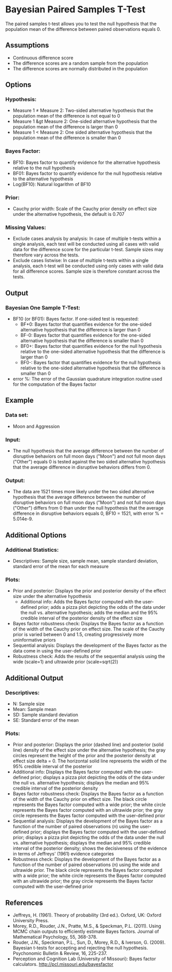 
Bayesian Paired Samples T-Test
==========================

The paired samples t-test allows you to test the null hypothesis that the population mean of the difference between paired observations equals 0.

Assumptions
-----------
- Continuous difference score
- The difference scores are a random sample from the population
- The difference scores are normally distributed in the population

Options
-------
### Hypothesis:
- Measure 1 &ne; Measure 2: Two-sided alternative hypothesis that the population mean of the difference is not equal to 0
- Measure 1 &gt Measure 2: One-sided alternative hypothesis that the population mean of the difference is larger than 0
- Measure 1 &lt; Measure 2: One sided alternative hypothesis that the population mean of the difference is smaller than 0

### Bayes Factor:
- BF10: Bayes factor to quantify evidence for the alternative hypothesis relative to the null hypothesis
- BF01: Bayes factor to quantify evidence for the null hypothesis relative to the alternative hypothesis
- Log(BF10): Natural logarithm of BF10

### Prior:
- Cauchy prior width: Scale of the Cauchy prior density on effect size under the alternative hypothesis, the default is 0.707

### Missing Values:
 - Exclude cases analysis by analysis: In case of multiple t-tests within a single analysis, each test will be conducted using all cases with valid data for the difference score for the particular t-test. Sample sizes may therefore vary across the tests.
 - Exclude cases listwise: In case of multiple t-tests within a single analysis, each t-test will be conducted using only cases with valid data for all difference scores. Sample size is therefore constant across the tests. 
 
Output
-------

### Bayesian One Sample T-Test:
- BF10 (or BF01): Bayes factor. If one-sided test is requested: 
  - BF+0: Bayes factor that quantifies evidence for the one-sided alternative hypothesis that the difference is larger than 0
  - BF-0: Bayes factor that quantifies evidence for the one-sided alternative hypothesis that the difference is smaller than 0
  - BF0+: Bayes factor that quantifies evidence for the null hypothesis relative to the one-sided alternative hypothesis that the difference is larger than 0
  - BF0-: Bayes factor that quantifies evidence for the null hypothesis relative to the one-sided alternative hypothesis that the difference is smaller than 0
- error %: The error of the Gaussian quadrature integration routine used for the computation of the Bayes factor

Example
-------

### Data set: 
- Moon and Aggression

### Input: 
- The null hypothesis that the average difference between the number of disruptive behaviors on full moon days ("Moon") and not full moon days ("Other") equals 0 is tested against the 
two sided alternative hypothesis that the average difference in disruptive behaviors differs from 0.

### Output: 
- The data are 1521 times more likely under the two sided alternative hypothesis that the average difference between the number of disruptive behaviors on full moon days ("Moon") and not full moon days ("Other") 
differs from 0 than under the null hypothesis that the average difference in disruptive behaviors equals 0, BF10 = 1521, with error % = 5.014e-9. 

Additional Options
-------
### Additional Statistics:
- Descriptives: Sample size, sample mean, sample standard deviation, standard error of the mean for each measure

### Plots:
- Prior and posterior: Displays the prior and posterior density of the effect size under the alternative hypothesis
  - Additional info: Adds the Bayes factor computed with the user-defined prior; adds a pizza plot depicting the odds of the data under the null vs. alternative hypothesis; adds the median and the 95% credible interval of the posterior density of the effect size
- Bayes factor robustness check: Displays the Bayes factor as a function of the width of the Cauchy prior on effect size. The scale of the Cauchy prior is varied between 0 and 1.5, creating progressively more uninformative priors
- Sequential analysis: Displays the development of the Bayes factor as the data come in using the user-defined prior 
 - Robustness check: Adds the results of the sequential analysis using the wide (scale=1) and ultrawide prior (scale=sqrt(2))
 
Additional Output
-------

### Descriptives:
- N: Sample size
- Mean: Sample mean 
- SD: Sample standard deviation
- SE: Standard error of the mean

### Plots:
- Prior and posterior: Displays the prior (dashed line) and posterior (solid line) density of the effect size under the alternative hypothesis; the gray circles represent the height of the prior and the posterior density at effect size delta = 0. The horizontal solid line represents the width of the 95% credible interval of the posterior
 - Additional info: Displays the Bayes factor computed with the user-defined prior; displays a pizza plot depicting the odds of the data under the null vs. alternative hypothesis; displays the median and 95% credible interval of the posterior density
- Bayes factor robustness check: Displays the Bayes factor as a function of the width of the Cauchy prior on effect size. The black circle represents the Bayes factor computed with a wide prior; the white circle represents the Bayes factor computed with an ultrawide prior; the gray circle represents the Bayes factor computed with the user-defined prior
- Sequential analysis: Displays the development of the Bayes factor as a function of the number of paired observations (n) using the user-defined prior; displays the Bayes factor computed with the user-defined prior; displays a pizza plot depicting the odds of the data under the null vs. alternative hypothesis; displays the median and 95% credible interval of the posterior density; shows the decisiveness of the evidence in terms of Jeffreys' (1961) evidence categories 
 - Robustness check: Displays the development of the Bayes factor as a function of the number of paired observations (n) using the wide and ultrawide prior. The black circle represents the Bayes factor computed with a wide prior; the white circle represents the Bayes factor computed with an ultrawide prior; the gray circle represents the Bayes factor computed with the user-defined prior

References
-------
- Jeffreys, H. (1961). Theory of probability (3rd ed.). Oxford, UK: Oxford University Press.
- Morey, R.D., Rouder, J.N., Pratte, M.S., & Speckman, P.L. (2011). Using MCMC chain outputs to efficiently estimate Bayes factors. Journal of Mathematical Psychology, 55, 368-378.
- Rouder, J.N., Speckman, P.L., Sun, D., Morey, R.D., & Iverson, G. (2009). Bayesian t-tests for accepting and rejecting the null hypothesis. Psychonomic Bulletin & Review, 16, 225-237.
- Perception and Cognition Lab (University of Missouri): Bayes factor calculators. http://pcl.missouri.edu/bayesfactor

